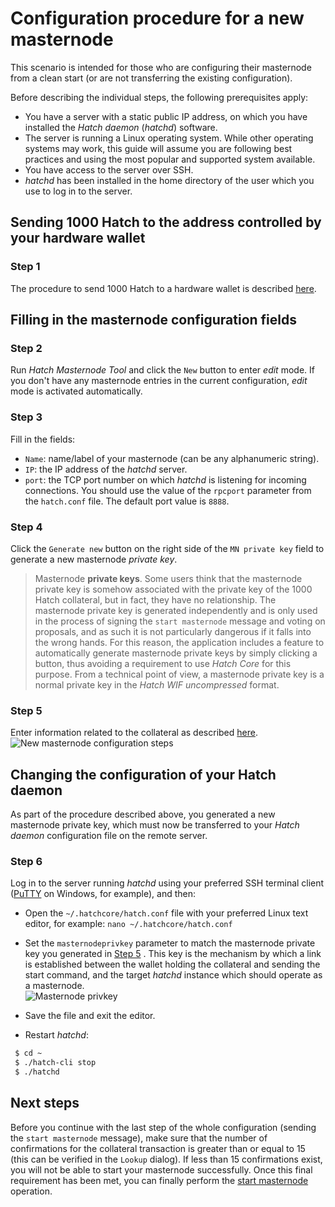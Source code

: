 # Configuration procedure for a new masternode

This scenario is intended for those who are configuring their masternode from a clean start (or are not transferring the existing configuration).

Before describing the individual steps, the following prerequisites apply:
  * You have a server with a static public IP address, on which you have installed the *Hatch daemon* (*hatchd*) software.
  * The server is running a Linux operating system. While other operating systems may work, this guide will assume you are following best practices and using the most popular and supported system available.
  * You have access to the server over SSH.
  * *hatchd* has been installed in the home directory of the user which you use to log in to the server.

## Sending 1000 Hatch to the address controlled by your hardware wallet

### Step 1

The procedure to send 1000 Hatch to a hardware wallet is described [here](config-masternodes-a.md#sending-1000-hatch-to-the-hardware-wallet-address).

## Filling in the masternode configuration fields

### Step 2

Run *Hatch Masternode Tool* and click the `New` button to enter *edit* mode. If you don't have any masternode entries in the current configuration, *edit* mode is activated automatically.

### Step 3

Fill in the fields:
  * `Name`: name/label of your masternode (can be any alphanumeric string).
  * `IP`: the IP address of the *hatchd* server.
  * `port`: the TCP port number on which *hatchd* is listening for incoming connections. You should use the value of the `rpcport` parameter from the `hatch.conf` file. The default port value is `8888`.

### Step 4

Click the `Generate new` button on the right side of the `MN private key` field to generate a new masternode *private key*.

  > Masternode **private keys**. Some users think that the masternode private key is somehow associated with the private key of the 1000 Hatch collateral, but in fact, they have no relationship. The masternode private key is generated independently and is only used in the process of signing the `start masternode` message and voting on proposals, and as such it is not particularly dangerous if it falls into the wrong hands. For this reason, the application includes a feature to automatically generate masternode private keys by simply clicking a button, thus avoiding a requirement to use *Hatch Core* for this purpose. From a technical point of view, a masternode private key is a normal private key in the *Hatch WIF uncompressed* format.

### Step 5

Enter information related to the collateral as described [here](config-masternodes-a.md#entering-information-on-the-collateral).  
![New masternode configuration steps](img/conf-masternodes-b-1.png)

## Changing the configuration of your Hatch daemon

As part of the procedure described above, you generated a new masternode private key, which must now be transferred to your *Hatch daemon* configuration file on the remote server.

### Step 6

Log in to the server running *hatchd* using your preferred SSH terminal client ([PuTTY](https://www.chiark.greenend.org.uk/~sgtatham/putty/latest.html) on Windows, for example), and then:

  * Open the `~/.hatchcore/hatch.conf` file with your preferred Linux text editor, for example: `nano ~/.hatchcore/hatch.conf`

  * Set the `masternodeprivkey` parameter to match the masternode private key you generated in [Step 5](#step-5) . This key is the mechanism by which a link is established between the wallet holding the collateral and sending the start command, and the target *hatchd* instance which should operate as a masternode.  
      ![Masternode privkey](img/conf-masternodes-b-2.png)

  * Save the file and exit the editor.

  * Restart *hatchd*:
  ```bash
   $ cd ~
   $ ./hatch-cli stop
   $ ./hatchd
  ```

## Next steps

Before you continue with the last step of the whole configuration (sending the `start masternode` message), make sure that the number of confirmations for the collateral transaction is greater than or equal to 15 (this can be verified in the `Lookup` dialog). If less than 15 confirmations exist, you will not be able to start your masternode successfully. Once this final requirement has been met, you can finally perform the [start masternode](../README.md#starting-a-masternode) operation.
